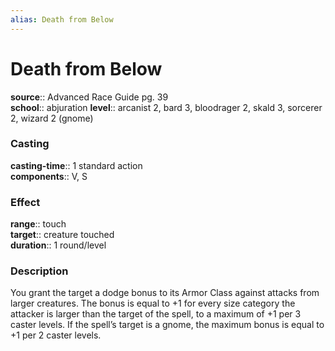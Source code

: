 ```yaml
---
alias: Death from Below
---
```


# Death from Below 

**source**:: Advanced Race Guide pg. 39  
**school**:: abjuration
**level**:: arcanist 2, bard 3, bloodrager 2, skald 3, sorcerer 2, wizard 2 (gnome)

### Casting 

**casting-time**:: 1 standard action  
**components**:: V, S

### Effect 

**range**:: touch  
**target**:: creature touched  
**duration**:: 1 round/level

### Description 

You grant the target a dodge bonus to its Armor Class against attacks from larger creatures. The bonus is equal to +1 for every size category the attacker is larger than the target of the spell, to a maximum of +1 per 3 caster levels. If the spell’s target is a gnome, the maximum bonus is equal to +1 per 2 caster levels.
